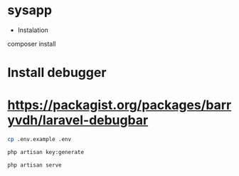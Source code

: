 # sysapp

- Instalation

composer install

# Install debugger
# https://packagist.org/packages/barryvdh/laravel-debugbar

```sh
cp .env.example .env 

php artisan key:generate

php artisan serve
```